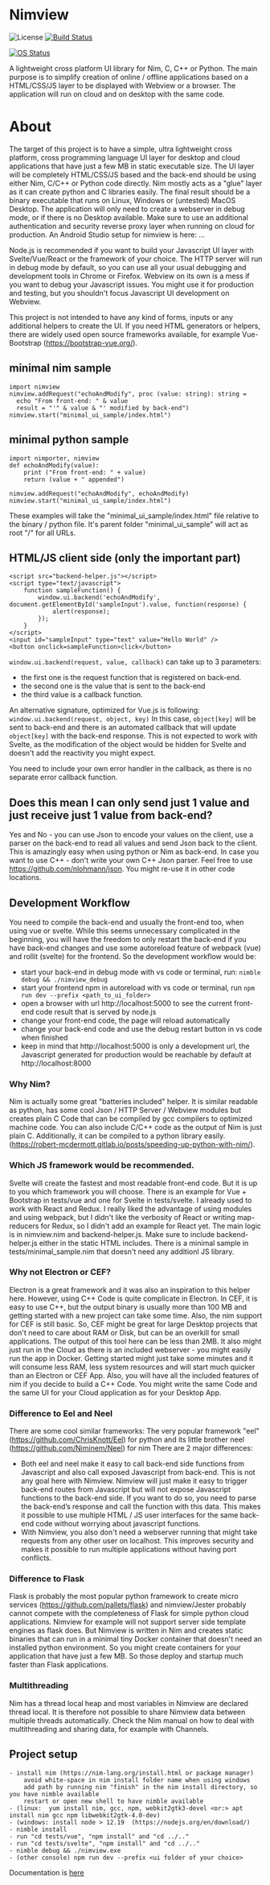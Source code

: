 # Nimview 
![License](https://img.shields.io/github/license/marcomq/nimview) 
[![Build Status](https://github.com/marcomq/nimview/workflows/CI/badge.svg?branch=main)](https://github.com/marcomq/nimview/actions/workflows/test.yml)

[![OS Status](http://github-actions.40ants.com/marcomq/nimview/matrix.svg)](https://github.com/marcomq/nimview/actions/workflows/test.yml)

A lightweight cross platform UI library for Nim, C, C++ or Python. The main purpose is to simplify creation of online / offline applications based on a HTML/CSS/JS layer to be displayed with Webview or a browser. The application will run on cloud and on desktop with the same code.

# About

The target of this project is to have a simple, ultra lightweight cross platform, cross programming language UI layer for desktop and cloud applications that have just a few MB in static executable size. 
The UI layer will be completely HTML/CSS/JS based and the back-end should be using either Nim, C/C++ or Python code directly. 
Nim mostly acts as a "glue" layer as it can create python and C libraries easily. 
The final result should be a binary executable that runs on Linux, Windows or (untested) MacOS Desktop. 
The application will only need to create a webserver in debug mode, or if there is no Desktop available.
Make sure to use an additional authentication and security reverse proxy layer when running on cloud for production. An Android Studio setup for nimview is here: ...

Node.js is recommended if you want to build your Javascript UI layer with Svelte/Vue/React or the framework of your choice.
The HTTP server will run in debug mode by default, so you can use all your usual debugging and development tools in Chrome or Firefox. 
Webview on its own is a mess if you want to debug your Javascript issues. You might use it for production and testing, but you shouldn't focus Javascript UI development on Webview.

This project is not intended to have any kind of forms, inputs or any additional helpers to create the UI. 
If you need HTML generators or helpers, there are widely used open source frameworks available, for example Vue-Bootstrap (https://bootstrap-vue.org/).

## minimal nim sample
```
import nimview
nimview.addRequest("echoAndModify", proc (value: string): string =
  echo "From front-end: " & value
  result = "'" & value & "' modified by back-end")
nimview.start("minimal_ui_sample/index.html")
```
## minimal python sample
```
import nimporter, nimview
def echoAndModify(value):
    print ("From front-end: " + value)
    return (value + " appended")

nimview.addRequest("echoAndModify", echoAndModify)
nimview.start("minimal_ui_sample/index.html")
```

These examples will take the "minimal_ui_sample/index.html" file relative to the binary / python file.
It's parent folder "minimal_ui_sample" will act as root "/" for all URLs.

## HTML/JS client side (only the important part)
```
<script src="backend-helper.js"></script>
<script type="text/javascript">
    function sampleFunction() {
        window.ui.backend('echoAndModify', document.getElementById('sampleInput').value, function(response) { 
            alert(response); 
        });
    }
</script>
<input id="sampleInput" type="text" value="Hello World" />
<button onclick=sampleFunction>click</button>
```

`window.ui.backend(request, value, callback)` can take up to 3 parameters:
- the first one is the request function that is registered on back-end.
- the second one is the value that is sent to the back-end
- the third value is a callback function.
 
An alternative signature, optimized for Vue.js is following:
`window.ui.backend(request, object, key)`
In this case, `object[key]` will be sent to back-end and there is an automated callback that will update `object[key]` with the back-end response. 
This is not expected to work with Svelte, as the modification of the object would be hidden for Svelte and doesn't add the reactivity you might expect.

You need to include your own error handler in the callback, as there is no separate error callback function.


## Does this mean I can only send just 1 value and just receive just 1 value from back-end?
Yes and No - you can use Json to encode your values on the client, use a parser on the back-end to read all values and send Json back to the client. This is amazingly easy when using python or Nim as back-end. 
In case you want to use C++ - don't write your own C++ Json parser. Feel free to use https://github.com/nlohmann/json. You might re-use it in other code locations.

## Development Workflow
You need to compile the back-end and usually the front-end too, when using vue or svelte. While this seems unnecessary complicated in the beginning, you will have the freedom to only restart the back-end if you have back-end changes and 
use some autoreload feature of webpack (vue) and rollit (svelte) for the frontend.
So the development workflow would be:
- start your back-end in debug mode with vs code or terminal, run: `nimble debug && ./nimview_debug`
- start your frontend npm in autoreload with vs code or terminal, run `npm run dev --prefix <path_to_ui_folder>`
- open a browser with url http://localhost:5000 to see the current front-end code result that is served by node.js
- change your front-end code, the page will reload automatically
- change your back-end code and use the debug restart button in vs code when finished
- keep in mind that http://localhost:5000 is only a development url, the Javascript generated for production would be reachable by default at http://localhost:8000

### Why Nim?
Nim is actually some great "batteries included" helper. It is similar readable as python, has some cool Json / HTTP Server / Webview modules but creates plain C Code that can be compiled by gcc compilers to optimized machine code. 
You can also include C/C++ code as the output of Nim is just plain C. Additionally, it can be compiled to a python library easily. (https://robert-mcdermott.gitlab.io/posts/speeding-up-python-with-nim/).

### Which JS framework would be recommended.
Svelte will create the fastest and most readable front-end code. But it is up to you which framework you will choose. There is an example for Vue + Bootstrap in tests/vue and one for Svelte in tests/svelte.
I already used to work with React and Redux. I really liked the advantage of using modules and using webpack, but I didn't like the verbosity of React or writing map-reducers for Redux, so I didn't add an example for React yet.
The main logic is in nimview.nim and backend-helper.js. Make sure to include backend-helper.js either in the static HTML includes. There is a minimal sample in tests/minimal_sample.nim that doesn't need any additionl JS library. 

### Why not Electron or CEF?
Electron is a great framework and it was also an inspiration to this helper here. However, using C++ Code is quite complicate in Electron. In CEF, it is easy to use C++, but the output binary is usually more than 100 MB and getting started with a new project can take some time. Also, the nim support for CEF is still basic. So, CEF might be great for large Desktop projects that don't need to care about RAM or Disk, but can be an overkill for small applications.
The output of this tool here can be less than 2MB. It also might just run in the Cloud as there is an included webserver - you might easily run the app in Docker. Getting started might just take some minutes and it will consume less RAM, less system resources and will start much quicker than an Electron or CEF App.
Also, you will have all the included features of nim if you decide to build a C++ Code. You might write the same Code and the same UI for your Cloud application as for your Desktop App.

### Difference to Eel and Neel
There are some cool similar frameworks: The very popular framework "eel" (https://github.com/ChrisKnott/Eel) for python and its little brother neel (https://github.com/Niminem/Neel) for nim
There are 2 major differences: 
- Both eel and neel make it easy to call back-end side functions from Javascript and also call exposed Javascript from back-end. This is not any goal here with Nimview. 
  Nimview will just make it easy to trigger back-end routes from Javascript but will not expose Javascript functions to the back-end side. 
  If you want to do so, you need to parse the back-end’s response and call the function with this data. This makes it possible to use multiple HTML / JS user interfaces for the same back-end code without worrying about javascript functions.
- With Nimview, you also don't need a webserver running that might take requests from any other user on localhost. This improves security and makes it possible to run multiple applications without having port conflicts.

### Difference to Flask
Flask is probably the most popular python framework to create micro services (https://github.com/pallets/flask) and nimview/Jester probably cannot compete with the completeness of Flask for simple python cloud applications. Nimview for example will not support server side template engines as flask does.
But Nimview is written in Nim and creates static binaries that can run in a minimal tiny Docker container that doesn't need an installed python environment. So you might create containers for your application that have just a few MB. So those deploy and startup much faster than Flask applications.

### Multithreading
Nim has a thread local heap and most variables in Nimview are declared thread local. It is therefore not possible to share Nimview data between multiple threads automatically. Check the Nim manual on how to deal with multithreading and sharing data, for example with Channels.

## Project setup
```
- install nim (https://nim-lang.org/install.html or package manager)
    avoid white-space in nim install folder name when using windows
    add path by running nim "finish" in the nim install directory, so you have nimble available
    restart or open new shell to have nimble available
- (linux:  yum install nim, gcc, npm, webkit2gtk3-devel <or:> apt install nim gcc npm libwebkit2gtk-4.0-dev)
- (windows: install node > 12.19  (https://nodejs.org/en/download/)
- nimble install
- run "cd tests/vue", "npm install" and "cd ../.." 
- run "cd tests/svelte", "npm install" and "cd ../.." 
- nimble debug && ./nimview.exe
- (other console) npm run dev --prefix <ui folder of your choice>
```

Documentation is [here](https://htmlpreview.github.io/?https://github.com/marcomq/nimview/blob/master/docs/nimview.html)
